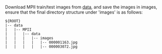 Download MPII train/test images from [data](http://human-pose.mpi-inf.mpg.de/), and save the images in images, ensure that the final directory structure under 'images' is as follows:
```
${ROOT}  
|-- data 
|   |-- MPII
|   |   |-- data  
|   |   |   |-- images  
|   |   |   |   |-- 000001163.jpg
|   |   |   |   |-- 000003072.jpg
```
